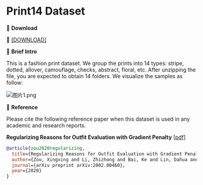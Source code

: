 # Print14 Dataset


🖤 **Download**

🍒 [[DOWNLOAD]](https://polyuit-my.sharepoint.com/:u:/g/personal/xingxzou_polyu_edu_hk/EecRFqJRqqJLos0hZ-KqG7ABe4sN8Zu1yvVGI3ATFjUqXQ?e=N8yCX2)

🖤 **Brief Intro**

This is a fashion print dataset. We group the prints into 14 types: stripe, dotted, allover, camouflage, checks, abstract, floral, etc. After unzipping the file, you are expected to obtain 14 folders. We visualize the samples as follow:


![图片1.png](https://i.loli.net/2021/06/25/Gt7fiq4hH2bcUBD.png)


🖤 **Reference**

Please cite the following reference paper when this dataset is used in any academic and research reports.

**Regularizing Reasons for Outfit Evaluation with Gradient Penalty** [[pdf]](https://arxiv.org/pdf/2002.00460v1.pdf)

```bib
@article{zou2020regularizing,
  title={Regularizing Reasons for Outfit Evaluation with Gradient Penalty},
  author={Zou, Xingxing and Li, Zhizhong and Bai, Ke and Lin, Dahua and Wong, Waikeung},
  journal={arXiv preprint arXiv:2002.00460},
  year={2020}
}
```
